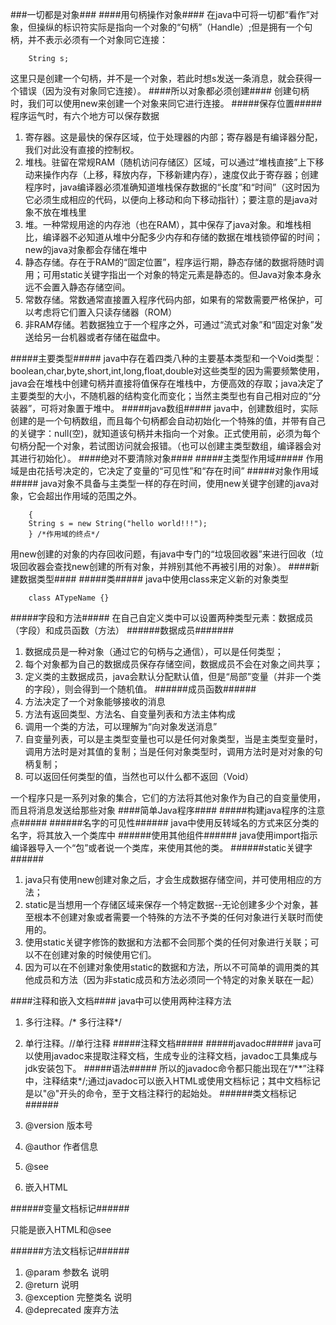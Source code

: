 ###一切都是对象###
####用句柄操作对象####
在java中可将一切都“看作”对象，但操纵的标识符实际是指向一个对象的“句柄”（Handle）;但是拥有一个句柄，并不表示必须有一个对象同它连接：

```
	String s;
```
这里只是创建一个句柄，并不是一个对象，若此时想s发送一条消息，就会获得一个错误（因为没有对象同它连接）。
####所以对象都必须创建####
创建句柄时，我们可以使用new来创建一个对象来同它进行连接。
#####保存位置#####
程序运气时，有六个地方可以保存数据

1. 寄存器。这是最快的保存区域，位于处理器的内部；寄存器是有编译器分配，我们对此没有直接的控制权。
2. 堆栈。驻留在常规RAM（随机访问存储区）区域，可以通过“堆栈直接”上下移动来操作内存（上移，释放内存，下移新建内存），速度仅此于寄存器；创建程序时，java编译器必须准确知道堆栈保存数据的“长度”和“时间”（这时因为它必须生成相应的代码，以便向上移动和向下移动指针）；要注意的是java对象不放在堆栈里
3. 堆。一种常规用途的内存池（也在RAM），其中保存了java对象。和堆栈相比，编译器不必知道从堆中分配多少内存和存储的数据在堆栈锁停留的时间；new的java对象都会存储在堆中
4. 静态存储。存在于RAM的“固定位置”，程序运行期，静态存储的数据将随时调用；可用static关键字指出一个对象的特定元素是静态的。但Java对象本身永远不会置入静态存储空间。
5. 常数存储。常数通常直接置入程序代码内部，如果有的常数需要严格保护，可以考虑将它们置入只读存储器（ROM）
6. 非RAM存储。若数据独立于一个程序之外，可通过“流式对象”和“固定对象”发送给另一台机器或者存储在磁盘中。

#####主要类型#####
java中存在着四类八种的主要基本类型和一个Void类型：boolean,char,byte,short,int,long,float,double对这些类型的因为需要频繁使用，java会在堆栈中创建句柄并直接将值保存在堆栈中，方便高效的存取；java决定了主要类型的大小，不随机器的结构变化而变化；当然主类型也有自己相对应的“分装器”，可将对象置于堆中。
#####java数组#####
java中，创建数组时，实际创建的是一个句柄数组，而且每个句柄都会自动初始化一个特殊的值，并带有自己的关键字：null(空)，就知道该句柄并未指向一个对象。正式使用前，必须为每个句柄分配一个对象，若试图访问就会报错。（也可以创建主类型数组，编译器会对其进行初始化）。
####绝对不要清除对象####
#####主类型作用域#####
作用域是由花括号决定的，它决定了变量的“可见性”和“存在时间”
#####对象作用域#####
java对象不具备与主类型一样的存在时间，使用new关键字创建的java对象，它会超出作用域的范围之外。

``` 
	{
	String s = new String("hello world!!!");
	} /*作用域的终点*/
```
用new创建的对象的内存回收问题，有java中专门的“垃圾回收器”来进行回收（垃圾回收器会查找new创建的所有对象，并辨别其他不再被引用的对象）。
####新建数据类型####
#####类#####
java中使用class来定义新的对象类型
```
	class ATypeName {}
```
#####字段和方法#####
在自己自定义类中可以设置两种类型元素：数据成员（字段）和成员函数（方法）
######数据成员#######
1. 数据成员是一种对象（通过它的句柄与之通信），可以是任何类型；
2. 每个对象都为自己的数据成员保存存储空间，数据成员不会在对象之间共享；
3. 定义类的主数据成员，java会默认分配默认值，但是“局部”变量（并非一个类的字段），则会得到一个随机值。
######成员函数######
1. 方法决定了一个对象能够接收的消息
2. 方法有返回类型、方法名、自变量列表和方法主体构成
3. 调用一个类的方法，可以理解为“向对象发送消息”
4. 自变量列表，可以是主类型变量也可以是任何对象类型，当是主类型变量时，调用方法时是对其值的复制；当是任何对象类型时，调用方法时是对对象的句柄复制；
5. 可以返回任何类型的值，当然也可以什么都不返回（Void）

一个程序只是一系列对象的集合，它们的方法将其他对象作为自己的自变量使用，而且将消息发送给那些对象
####简单Java程序####
#####构建java程序的注意点#####
######名字的可见性######
java中使用反转域名的方式来区分类的名字，将其放入一个类库中
######使用其他组件######
java使用import指示编译器导入一个“包”或者说一个类库，来使用其他的类。
######static关键字######
1. java只有使用new创建对象之后，才会生成数据存储空间，并可使用相应的方法；
2. static是当想用一个存储区域来保存一个特定数据--无论创建多少个对象，甚至根本不创建对象或者需要一个特殊的方法不予类的任何对象进行关联时而使用的。
3. 使用static关键字修饰的数据和方法都不会同那个类的任何对象进行关联；可以不在创建对象的时候使用它们。
4. 因为可以在不创建对象使用static的数据和方法，所以不可简单的调用类的其他成员和方法（因为非static成员和方法必须同一个特定的对象关联在一起）

####注释和嵌入文档####
java中可以使用两种注释方法

1. 多行注释。/* 多行注释*/
2. 单行注释。//单行注释 
#####注释文档#####
#####javadoc#####
java可以使用javadoc来提取注释文档，生成专业的注释文档，javadoc工具集成与jdk安装包下。
#####语法#####
所以的javadoc命令都只能出现在“/**”注释中，注释结束*/;通过javadoc可以嵌入HTML或使用文档标记；其中文档标记是以"@"开头的命令，至于文档注释行的起始处。
######类文档标记######

1. @version 版本号
2. @author 作者信息
3. @see
3. 嵌入HTML

######变量文档标记######

只能是嵌入HTML和@see

######方法文档标记######

1. @param 参数名 说明
2. @return 说明
3. @exception 完整类名 说明
4. @deprecated 废弃方法
